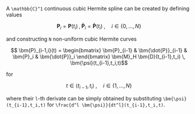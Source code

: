 A ``\mathbb{C}^1`` continuous cubic Hermite spline can be created by defining values
```math
	\bm{P}_i = \bm{P}(t_i)
	\,,\;
	\bm{\dot{P}}_i = \bm{\dot{P}}(t_i)
	\;,\quad 
	i \in \{0,\ldots,N\}
```
and constructing ``N`` non-uniform cubic Hermite curves
```math
	\bm{P}_{i-1,i}(t)
	=
	\begin{bmatrix}
		\bm{P}_{i-1} & \bm{\dot{P}}_{i-1} & \bm{P}_i & \bm{\dot{P}}_i
	\end{bmatrix}
	\bm{M}_H
	\bm{D}(t_{i-1},t_i)
	\,
	\bm{\psi}(t_{i-1},t_i,t)
```
for
```math
	t \in \langle t_{i-1}, t_i \rangle
	\;,\quad 
	i \in \{1,\ldots,N\} 
```
where their ``l``-th derivate can be simply obtained by substituting ``\bm{\psi}(t_{i-1},t_i,t)`` for ``\frac{d^l \bm{\psi}}{dt^l}(t_{i-1},t_i,t)``.